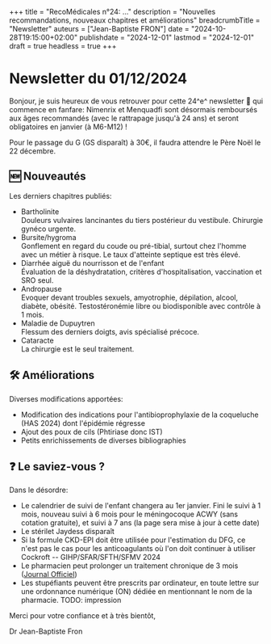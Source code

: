 +++
title = "RecoMédicales n°24: ..."
description = "Nouvelles recommandations, nouveaux chapitres et améliorations"
breadcrumbTitle = "Newsletter"
auteurs = ["Jean-Baptiste FRON"]
date = "2024-10-28T19:15:00+02:00"
publishdate = "2024-12-01"
lastmod = "2024-12-01"
draft = true
headless = true
+++

# Newsletter du 01/12/2024

Bonjour, je suis heureux de vous retrouver pour cette 24^e^ newsletter 📰 qui commence en fanfare: Nimenrix et Menquadfi sont désormais remboursés aux âges recommandés (avec le rattrapage jusqu'à 24 ans) et seront obligatoires en janvier (à M6-M12) !

Pour le passage du G (GS disparaît) à 30€, il faudra attendre le Père Noël le 22 décembre.

## 🆕 Nouveautés

Les derniers chapitres publiés:

- Bartholinite  
  Douleurs vulvaires lancinantes du tiers postérieur du vestibule. Chirurgie gynéco urgente.
- Bursite/hygroma  
  Gonflement en regard du coude ou pré-tibial, surtout chez l'homme avec un métier à risque. Le taux d'atteinte septique est très élevé.
- Diarrhée aiguë du nourrisson et de l'enfant  
  Évaluation de la déshydratation, critères d'hospitalisation, vaccination et SRO seul.
- Andropause  
  Evoquer devant troubles sexuels, amyotrophie, dépilation, alcool, diabète, obésité. Testostéronémie libre ou biodisponible avec contrôle à 1 mois.
- Maladie de Dupuytren  
  Flessum des derniers doigts, avis spécialisé précoce.
- Cataracte  
  La chirurgie est le seul traitement.

## 🛠️ Améliorations

Diverses modifications apportées:

- Modification des indications pour l'antibioprophylaxie de la coqueluche (HAS 2024) dont l'épidémie régresse
- Ajout des poux de cils (Phtiriase donc IST)
- Petits enrichissements de diverses bibliographies

## ❓ Le saviez-vous ?

Dans le désordre:

- Le calendrier de suivi de l'enfant changera au 1er janvier. Fini le suivi à 1 mois, nouveau suivi à 6 mois pour le méningocoque ACWY (sans cotation gratuite), et suivi à 7 ans (la page sera mise à jour à cette date)
- Le stérilet Jaydess disparaît
- Si la formule CKD-EPI doit être utilisée pour l'estimation du DFG, ce n'est pas le cas pour les anticoagulants où l'on doit continuer à utiliser Cockroft -- GIHP/SFAR/SFTH/SFMV 2024
- Le pharmacien peut prolonger un traitement chronique de 3 mois ([Journal Officiel](https://www.legifrance.gouv.fr/jorf/id/JORFTEXT000050668009))
- Les stupéfiants peuvent être prescrits par ordinateur, en toute lettre sur une ordonnance numérique (ON) dédiée en mentionnant le nom de la pharmacie. TODO: impression

Merci pour votre confiance et à très bientôt,

Dr Jean-Baptiste Fron
